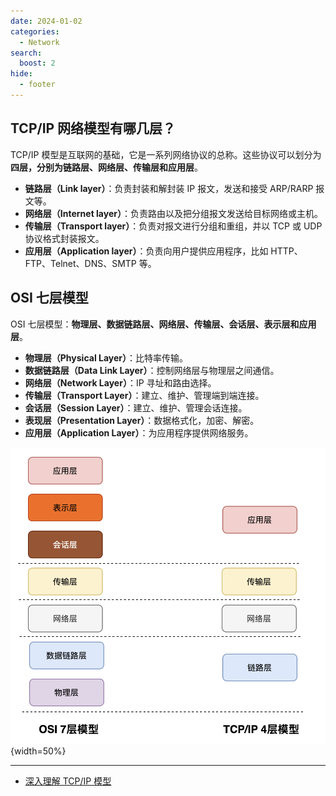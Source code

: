 ```yaml
---
date: 2024-01-02
categories:
  - Network
search:
  boost: 2
hide:
  - footer
---
```


## TCP/IP 网络模型有哪几层？

TCP/IP 模型是互联网的基础，它是一系列网络协议的总称。这些协议可以划分为**四层，分别为链路层、网络层、传输层和应用层**。

- **链路层（Link layer）**：负责封装和解封装 IP 报文，发送和接受 ARP/RARP 报文等。
- **网络层（Internet layer）**：负责路由以及把分组报文发送给目标网络或主机。
- **传输层（Transport layer）**：负责对报文进行分组和重组，并以 TCP 或 UDP 协议格式封装报文。
- **应用层（Application layer）**：负责向用户提供应用程序，比如 HTTP、FTP、Telnet、DNS、SMTP 等。

## OSI 七层模型

OSI 七层模型：**物理层、数据链路层、网络层、传输层、会话层、表示层和应用层**。

- **物理层（Physical Layer）**：比特率传输。
- **数据链路层（Data Link Layer）**：控制网络层与物理层之间通信。
- **网络层（Network Layer）**：IP 寻址和路由选择。
- **传输层（Transport Layer）**：建立、维护、管理端到端连接。
- **会话层（Session Layer）**：建立、维护、管理会话连接。
- **表现层（Presentation Layer）**：数据格式化，加密、解密。
- **应用层（Application Layer）**：为应用程序提供网络服务。

![网络模型](../assets/img/network_mode.png){width=50%}

---
- [深入理解 TCP/IP 模型](https://zhuanlan.zhihu.com/p/33797520)
